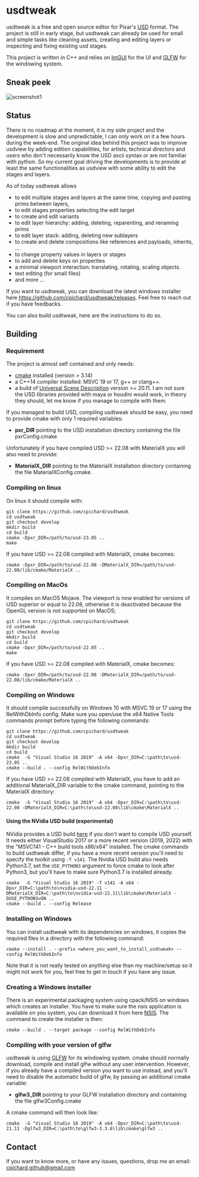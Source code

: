 
# usdtweak

usdtweak is a free and open source editor for Pixar's [USD](https://graphics.pixar.com/usd/release/index.html#) format. The project is still in early stage, but usdtweak can already be used for small and simple tasks like cleaning assets, creating and editing layers or inspecting and fixing existing usd stages.

This project is written in C++ and relies on [ImGUI](https://github.com/ocornut/imgui) for the UI and [GLFW](https://github.com/glfw/glfw) for the windowing system.

## Sneak peek

![screenshot1](https://media.giphy.com/media/9Nb4JmmqEXzO05DpvL/giphy.gif)

## Status

There is no roadmap at the moment, it is my side project and the development is slow and unpredictable, I can only work on it a few hours during the week-end. The original idea behind this project was to improve usdview by adding edition capabilities, for artists, technical directors and users who don't necessarily know the USD ascii syntax or are not familiar with python. So my current goal driving the developments is to provide at least the same functionalities as usdview with some ability to edit the stages and layers.

As of today usdtweak allows

- to edit multiple stages and layers at the same time, copying and pasting prims between layers,
- to edit stages properties selecting the edit target
- to create and edit variants
- to edit layer hierarchy: adding, deleting, reparenting, and renaming prims
- to edit layer stack: adding, deleting new sublayers
- to create and delete compositions like references and payloads, inherits, ...
- to change property values in layers or stages
- to add and delete keys on properties
- a minimal viewport interaction: translating, rotating, scaling objects.
- text editing (for small files)
- and more ...

If you want to usdtweak, you can download the latest windows installer here https://github.com/cpichard/usdtweak/releases. Feel free to reach out if you have feedbacks.

You can also build usdtweak, here are the instructions to do so. 

## Building

### Requirement

The project is almost self contained and only needs:

- [cmake](https://cmake.org/) installed (version > 3.14)
- a C++14 compiler installed: MSVC 19 or 17, g++ or clang++.
- a build of [Universal Scene Description](https://github.com/PixarAnimationStudios/USD/releases/tag/v23.05) version >= 20.11. I am not sure the USD libraries provided with maya or houdini would work, in theory they should, let me know if you manage to compile with them.

If you managed to build USD, compiling usdtweak should be easy, you need to provide cmake with only 1 required variables:

- __pxr_DIR__ pointing to the USD installation directory containing the file pxrConfig.cmake

Unfortunately if you have compiled USD >= 22.08 with MaterialX you will also need to provide:

- __MaterialX_DIR__ pointing to the MaterialX installation directory containing the file MaterialXConfig.cmake.


### Compiling on linux

On linux it should compile with:

    git clone https://github.com/cpichard/usdtweak
    cd usdtweak
    git checkout develop
    mkdir build
    cd build
    cmake -Dpxr_DIR=/path/to/usd-23.05 ..
    make

If you have USD >= 22.08 compiled with MaterialX, cmake becomes:

    cmake -Dpxr_DIR=/path/to/usd-22.08 -DMaterialX_DIR=/path/to/usd-22.08/lib/cmake/MaterialX ..


### Compiling on MacOs

It compiles on MacOS Mojave. The viewport is now enabled for versions of USD superior or equal to 22.08, otherwise it is deactivated because the OpenGL version is not supported on MacOS;

    git clone https://github.com/cpichard/usdtweak
    cd usdtweak
    git checkout develop
    mkdir build
    cd build
    cmake -Dpxr_DIR=/path/to/usd-22.05 ..
    make

If you have USD >= 22.08 compiled with MaterialX, cmake becomes:

    cmake -Dpxr_DIR=/path/to/usd-22.08 -DMaterialX_DIR=/path/to/usd-22.08/lib/cmake/MaterialX ..

### Compiling on Windows

It should compile successfully on Windows 10 with MSVC 19 or 17 using the RelWithDbInfo config. Make sure you open/use the x64 Native Tools commands prompt before typing the following commands:

    git clone https://github.com/cpichard/usdtweak
    cd usdtweak
    git checkout develop
    mkdir build
    cd build
    cmake  -G "Visual Studio 16 2019" -A x64 -Dpxr_DIR=C:\path\to\usd-23.05 ..
    cmake --build . --config RelWithDebInfo

If you have USD >= 22.08 compiled with MaterialX, you have to add an additional MaterialX_DIR variable to the cmake command, pointing to the MaterialX directory:

    cmake  -G "Visual Studio 16 2019" -A x64 -Dpxr_DIR=C:\path\to\usd-22.08 -DMaterialX_DIR=C:\path\to\usd-22.08\lib\cmake\MaterialX ..

#### Using the NVidia USD build (experimental)

NVidia provides a USD build [here](https://developer.nvidia.com/usd) if you don't want to compile USD yourself. It needs either VisualStudio 2017 or a more recent version (2019, 2022) with the "MSVC141 - C++ build tools x86/x64" installed. The cmake commands to build usdtweak differ, if you have a more recent version you'll need to specify the toolkit using `-T v141`. The Nvidia USD build also needs Python3.7, set the `USE_PYTHON3` argument to force cmake to look after Python3, but you'll have to make sure Python3.7 is installed already.

    cmake  -G "Visual Studio 16 2019" -T v141 -A x64 -Dpxr_DIR=C:\path\to\nvidia-usd-22.11 -DMaterialX_DIR=C:\path\to\nvidia-usd-22.11\lib\cmake\MaterialX -DUSE_PYTHON3=ON ..
    cmake --build . --config Release

### Installing on Windows

You can install usdtweak with its dependencies on windows, it copies the required files in a directory with the following command:

    cmake --install . --prefix <where_you_want_to_install_usdtweak> --config RelWithDebInfo

 Note that it is not really tested on anything else than my machine/setup so it might not work for you, feel free to get in touch if you have any issue.

### Creating a Windows installer

There is an experimental packaging system using cpack/NSIS on windows which creates an installer. You have to make sure the nsis application is available on you system, you can download it from here [NSIS](https://nsis.sourceforge.io/Download). The command to create the installer is then:

    cmake --build . --target package --config RelWithDebInfo

### Compiling with your version of glfw

usdtweak is using [GLFW](https://www.glfw.org/) for its windowing system. cmake should normally download, compile and install glfw without any user intervention. However, if you already have a compiled version you want to use instead, and you'll need to disable the automatic build of glfw, by passing an additional cmake variable:

- __glfw3_DIR__  pointing to your GLFW installation directory and containing the file glfw3Config.cmake

A cmake command will then look like:

    cmake  -G "Visual Studio 16 2019" -A x64 -Dpxr_DIR=C:\path\to\usd-21.11 -Dglfw3_DIR=C:\path\to\glfw3-3.3.6\lib\cmake\glfw3 ..

## Contact

If you want to know more, or have any issues, questions, drop me an email: cpichard.github@gmail.com
